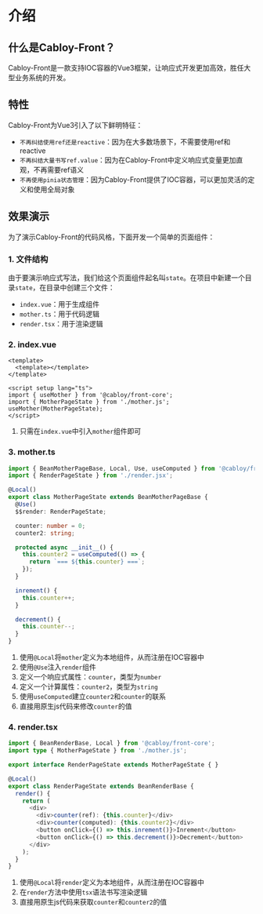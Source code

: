 # 介绍

## 什么是Cabloy-Front？

Cabloy-Front是一款支持IOC容器的Vue3框架，让响应式开发更加高效，胜任大型业务系统的开发。

## 特性

Cabloy-Front为Vue3引入了以下鲜明特征：

- `不再纠结使用ref还是reactive`：因为在大多数场景下，不需要使用ref和reactive
- `不再纠结大量书写ref.value`：因为在Cabloy-Front中定义响应式变量更加直观，不再需要ref语义
- `不再使用pinia状态管理`：因为Cabloy-Front提供了IOC容器，可以更加灵活的定义和使用全局对象

## 效果演示

为了演示Cabloy-Front的代码风格，下面开发一个简单的页面组件：

### 1. 文件结构

由于要演示响应式写法，我们给这个页面组件起名叫`state`。在项目中新建一个目录`state`，在目录中创建三个文件：

- `index.vue`：用于生成组件
- `mother.ts`：用于代码逻辑
- `render.tsx`：用于渲染逻辑

### 2. index.vue

```vue
<template>
  <template></template>
</template>

<script setup lang="ts">
import { useMother } from '@cabloy/front-core';
import { MotherPageState } from './mother.js';
useMother(MotherPageState);
</script>
```

1. 只需在`index.vue`中引入`mother`组件即可

### 3. mother.ts

```typescript
import { BeanMotherPageBase, Local, Use, useComputed } from '@cabloy/front-core';
import { RenderPageState } from './render.jsx';

@Local()
export class MotherPageState extends BeanMotherPageBase {
  @Use()
  $$render: RenderPageState;

  counter: number = 0;
  counter2: string;

  protected async __init__() {
    this.counter2 = useComputed(() => {
      return `=== ${this.counter} ===`;
    });
  }

  inrement() {
    this.counter++;
  }

  decrement() {
    this.counter--;
  }
}
```

1. 使用`@Local`将`mother`定义为本地组件，从而注册在IOC容器中
2. 使用`@Use`注入`render`组件
3. 定义一个响应式属性：`counter`，类型为`number`
4. 定义一个计算属性：`counter2`，类型为`string`
5. 使用`useComputed`建立`counter2`和`counter`的联系
6. 直接用原生js代码来修改`counter`的值

### 4. render.tsx

```typescript
import { BeanRenderBase, Local } from '@cabloy/front-core';
import type { MotherPageState } from './mother.js';

export interface RenderPageState extends MotherPageState { }

@Local()
export class RenderPageState extends BeanRenderBase {
  render() {
    return (
      <div>
        <div>counter(ref): {this.counter}</div>
        <div>counter(computed): {this.counter2}</div>
        <button onClick={() => this.inrement()}>Inrement</button>
        <button onClick={() => this.decrement()}>Decrement</button>
      </div>
    );
  }
}
```

1. 使用`@Local`将`render`定义为本地组件，从而注册在IOC容器中
2. 在`render`方法中使用`tsx`语法书写渲染逻辑
3. 直接用原生js代码来获取`counter`和`counter2`的值

